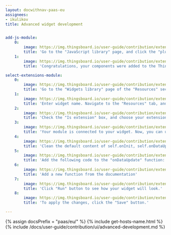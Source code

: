 ```yaml
---
layout: docwithnav-paas-eu
assignees:
- ikulikov
title: Advanced widget development


add-js-module:
    0:
        image: https://img.thingsboard.io/user-guide/contribution/extensions/add-js-module-1-pe.png
        title: 'Go to the "JavaScript library" page, and click the "plus" icon. In the pop-up that opens, select "Extension" in the "JavaScript type" selector, enter title for your module, and drag the file with your compiled components. Then, click "Add".'
    1:
        image: https://img.thingsboard.io/user-guide/contribution/extensions/add-js-module-2-pe.png
        title: 'Congratulations, your components were added to the ThingsBoard!'

select-extensions-module:
    0:
        image: https://img.thingsboard.io/user-guide/contribution/extensions/add-latest-values-widget-1-pe.png
        title: 'Go to the "Widgets library" page of the "Resources" section. Click the "plus" icon in the upper-right corner of the window, and select the "Create new widget" option. Then, select widget type - "Latest widget";'
    1:
        image: https://img.thingsboard.io/user-guide/contribution/extensions/add-latest-values-widget-2-pe.png
        title: 'Enter widget name. Navigate to the "Resources" tab, and click "Add" button;'
    2:
        image: https://img.thingsboard.io/user-guide/contribution/extensions/add-latest-values-widget-3-pe.png
        title: 'Check the "Is extension" box, and choose your extension module from the drop-down menu;'
    3:
        image: https://img.thingsboard.io/user-guide/contribution/extensions/add-latest-values-widget-4-pe.png
        title: 'Your module is connected to your widget. Now, you can use your angular components. Go the "HTML" tab, and add the custom component. In our case it will be "tb-example-table".'
    4:
        image: https://img.thingsboard.io/user-guide/contribution/extensions/add-latest-values-widget-5-pe.png
        title: 'Clean the default content of self.onInit, self.onDataUpdated, self.onResize, self.onDestroy functions'
    5:
        image: https://img.thingsboard.io/user-guide/contribution/extensions/add-latest-values-widget-6-pe.png
        title: 'Add the following code to the "onDataUpdate" function: "self.ctx.$scope.exampleTableComponent.onDataUpdated();"'
    6:
        image: https://img.thingsboard.io/user-guide/contribution/extensions/add-latest-values-widget-7-pe.png
        title: 'Add a new function from the documentation'
    7:
        image: https://img.thingsboard.io/user-guide/contribution/extensions/add-latest-values-widget-8-pe.png
        title: 'Click "Run" button to see how your widget will look.'
    8:
        image: https://img.thingsboard.io/user-guide/contribution/extensions/add-latest-values-widget-9-pe.png
        title: 'To apply the changes, click the "Save" button.'

---
```


{% assign docsPrefix = "paas/eu/" %}
{% include get-hosts-name.html %}
{% include /docs/user-guide/contribution/ui/advanced-development.md %}